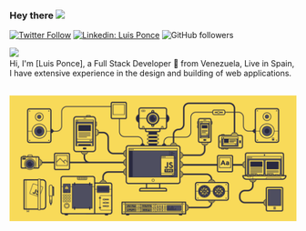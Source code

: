 ### Hey there <img src="https://media.giphy.com/media/hvRJCLFzcasrR4ia7z/giphy.gif" width="25px">
[![Twitter Follow](https://img.shields.io/twitter/follow/luiferponce?label=Follow)](https://twitter.com/intent/follow?screen_name=luiferponce)
[![Linkedin: Luis Ponce](https://img.shields.io/badge/-LuisFernandoPonce-blue?style=flat-square&logo=Linkedin&logoColor=white&link=https://www.linkedin.com/in/ponceluisfernando/)](https://www.linkedin.com/in/ponceluisfernando/)
![GitHub followers](https://img.shields.io/github/followers/luisFernandoPonce?label=Follow&style=social)

![](https://visitor-badge.glitch.me/badge?page_id=luisFernandoPonce.luisFernandoPonce)
<br />
Hi, I'm [Luis Ponce], a Full Stack Developer 🚀 from Venezuela, Live in Spain, I have extensive experience in the design and building of web applications.
<br />
<br />

<img  src="https://raw.githubusercontent.com/hebertdev/hebertdev/master/img/javascript.gif" />
